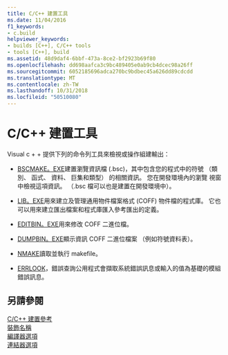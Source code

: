 ```yaml
---
title: C/C++ 建置工具
ms.date: 11/04/2016
f1_keywords:
- c.build
helpviewer_keywords:
- builds [C++], C/C++ tools
- tools [C++], build
ms.assetid: 48d9daf4-6bbf-473a-8ce2-bf2923b69f80
ms.openlocfilehash: dd698aafca3c9bc489405e0ab9cb4dcec98a26ff
ms.sourcegitcommit: 6052185696adca270bc9bdbec45a626dd89cdcdd
ms.translationtype: MT
ms.contentlocale: zh-TW
ms.lasthandoff: 10/31/2018
ms.locfileid: "50510080"
---
```

# <a name="cc-build-tools"></a>C/C++ 建置工具

Visual c + + 提供下列的命令列工具來檢視或操作組建輸出：

- [BSCMAKE。EXE](../../build/reference/bscmake-reference.md)建置瀏覽資訊檔 (.bsc)，其中包含您的程式中的符號 （類別、 函式、 資料、 巨集和類型） 的相關資訊。 您在開發環境內的瀏覽 視窗中檢視這項資訊。 （.bsc 檔可以也是建置在開發環境中）。

- [LIB。EXE](../../build/reference/lib-reference.md)用來建立及管理通用物件檔案格式 (COFF) 物件檔的程式庫。 它也可以用來建立匯出檔案和程式庫匯入參考匯出的定義。

- [EDITBIN。EXE](../../build/reference/editbin-reference.md)用來修改 COFF 二進位檔。

- [DUMPBIN。EXE](../../build/reference/dumpbin-reference.md)顯示資訊 COFF 二進位檔案 （例如符號資料表）。

- [NMAKE](../../build/nmake-reference.md)讀取並執行 makefile。

- [ERRLOOK](../../build/reference/value-edit-control.md)，錯誤查詢公用程式會擷取系統錯誤訊息或輸入的值為基礎的模組錯誤訊息。

## <a name="see-also"></a>另請參閱

[C/C++ 建置參考](../../build/reference/c-cpp-building-reference.md)<br/>
[裝飾名稱](../../build/reference/decorated-names.md)<br/>
[編譯器選項](../../build/reference/compiler-options.md)<br/>
[連結器選項](../../build/reference/linker-options.md)